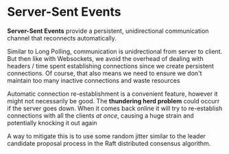 # Server-Sent Events

**Server-Sent Events** provide a persistent, unidirectional communication channel that reconnects automatically.

Similar to Long Polling, communication is unidrectional from server to client. But then like with Websockets, we avoid the overhead of dealing with headers / time spent establishing connections since we create persistent connections. Of course, that also means we need to ensure we don't maintain too many inactive connections and waste resources

Automatic connection re-establishment is a convenient feature, however it might not necessarily be good. The **thundering herd problem** could occurr if the server goes down. When it comes back online it will try to re-establish connections with all the clients _at once_, causing a huge strain and potentially knocking it out again

A way to mitigate this is to use some random jitter similar to the leader candidate proposal process in the Raft distributed consensus algorithm.
